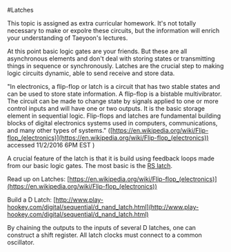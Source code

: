 #Latches

This topic is assigned as extra curricular homework. It's not totally necessary to make or expolre these circuits, but the information will enrich your understanding of Taeyoon's lectures.

At this point basic logic gates are your friends. But these are all asynchronous elements and don't deal with storing states or transmitting things in sequence or synchronously. Latches are the crucial step to making logic circuits dynamic, able to send receive and store data.

"In electronics, a flip-flop or latch is a circuit that has two stable states and can be used to store state information. A flip-flop is a bistable multivibrator. The circuit can be made to change state by signals applied to one or more control inputs and will have one or two outputs. It is the basic storage element in sequential logic. Flip-flops and latches are fundamental building blocks of digital electronics systems used in computers, communications, and many other types of systems." ([https://en.wikipedia.org/wiki/Flip-flop_(electronics)](https://en.wikipedia.org/wiki/Flip-flop_(electronics)) accessed 11/2/2016 6PM EST )

A crucial feature of the latch is that it is build using feedback loops made from our basic logic gates. The most basic is the [RS latch](https://en.wikipedia.org/wiki/Flip-flop_(electronics)#/media/File:SR_Flip-flop_Diagram.svg).

Read up on Latches:
[https://en.wikipedia.org/wiki/Flip-flop_(electronics)](https://en.wikipedia.org/wiki/Flip-flop_(electronics))

Build a D Latch:
[http://www.play-hookey.com/digital/sequential/d_nand_latch.html](http://www.play-hookey.com/digital/sequential/d_nand_latch.html)

By chaining the outputs to the inputs of several D latches, one can construct a shift register.
All latch clocks must connect to a common oscillator.